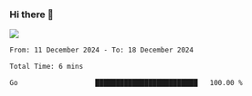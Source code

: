 ### Hi there 👋️

![](https://komarev.com/ghpvc/?username=Loner1024)

<!--START_SECTION:waka-->

```txt
From: 11 December 2024 - To: 18 December 2024

Total Time: 6 mins

Go                   █████████████████████████   100.00 %
```

<!--END_SECTION:waka-->



